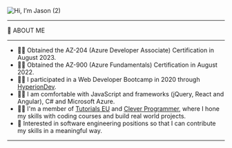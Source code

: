 ![Hi, I’m Jason (2)](https://github.com/jasonholm81/jasonholm81/assets/60799980/2e47ad6c-8e65-4ef7-9ed0-2fac494e6cf3)

---

:slightly_smiling_face: ABOUT ME

---

* :student: Obtained the AZ-204 (Azure Developer Associate) Certification in August 2023.
* :student: Obtained the AZ-900 (Azure Fundamentals) Certification in August 2022.
* :student: I participated in a Web Developer Bootcamp in 2020 through [HyperionDev](https://www.hyperiondev.com/bootcamps/web-development/).
* :man_technologist: I am comfortable with JavaScript and frameworks (jQuery, React and Angular), C# and Microsoft Azure.
* :man_technologist: I'm a member of [Tutorials EU](https://tutorials.eu/) and [Clever Programmer](https://www.cleverprogrammer.com/pwj), where I hone my skills with coding courses and build real world projects.
* :pray: Interested in software engineering positions so that I can contribute my skills in a meaningful way.

---

<!--
**jasonholm81/jasonholm81** is a ✨ _special_ ✨ repository because its `README.md` (this file) appears on your GitHub profile.

Here are some ideas to get you started:

- 🔭 I’m currently working on ...
- 🌱 I’m currently learning ...
- 👯 I’m looking to collaborate on ...
- 🤔 I’m looking for help with ...
- 💬 Ask me about ...
- 📫 How to reach me: ...
- 😄 Pronouns: ...
- ⚡ Fun fact: ...
-->
